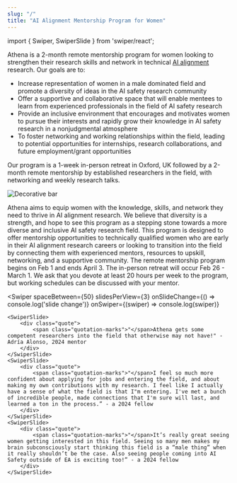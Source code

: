 ```yaml
---
slug: "/"
title: "AI Alignment Mentorship Program for Women"
---
```

import { Swiper, SwiperSlide } from 'swiper/react';


Athena is a 2-month remote mentorship program for women looking to strengthen their research skills and network in technical [AI alignment](https://en.wikipedia.org/wiki/AI_alignment) research. Our goals are to:

- Increase representation of women in a male dominated field and promote a diversity of ideas in the AI safety research community
- Offer a supportive and collaborative space that will enable mentees to learn from experienced professionals in the field of AI safety research
- Provide an inclusive environment that encourages and motivates women to pursue their interests and rapidly grow their knowledge in AI safety research in a nonjudgmental atmosphere
- To foster networking and working relationships within the field, leading to potential opportunities for internships, research collaborations, and future employment/grant opportunities

Our program is a 1-week in-person retreat in Oxford, UK followed by a 2-month remote mentorship by established researchers in the field, with networking and weekly research talks.

<img src="/images/bar.svg" alt="Decorative bar" class="bar bar-inverse">

Athena aims to equip women with the knowledge, skills, and network they need to thrive in AI alignment research. We believe that diversity is a strength, and hope to see this program as a stepping stone towards a more diverse and inclusive AI safety research field.
This program is designed to offer mentorship opportunities to technically qualified women who are early in their AI alignment research careers or looking to transition into the field by connecting them with experienced mentors, resources to upskill, networking, and a supportive community.
The remote mentorship program begins on Feb 1 and ends April 3. The in-person retreat will occur Feb 26 - March 1. We ask that you devote at least 20 hours per week to the program, but working schedules can be discussed with your mentor.

<Swiper
    spaceBetween={50}
    slidesPerView={3}
    onSlideChange={() => console.log('slide change')}
    onSwiper={(swiper) => console.log(swiper)}
>
    <SwiperSlide>
        <div class="quote">
            <span class="quotation-marks">"</span>Athena gets some competent researchers into the field that otherwise may not have!" - Adría Alonso, 2024 mentor
        </div>
    </SwiperSlide>
    <SwiperSlide>
        <div class="quote">
            <span class="quotation-marks">"</span>I feel so much more confident about applying for jobs and entering the field, and about making my own contributions with my research. I feel like I actually have a sense of what the field is that I"m entering. I've met a bunch of incredible people, made connections that I'm sure will last, and learned a ton in the process.” - a 2024 fellow
        </div>
    </SwiperSlide>
    <SwiperSlide>
        <div class="quote">
            <span class="quotation-marks">"</span>It’s really great seeing women getting interested in this field. Seeing so many men makes my brain subconsciously start thinking this field is a “male thing” when it really shouldn’t be the case. Also seeing people coming into AI Safety outside of EA is exciting too!” - a 2024 fellow
        </div>
    </SwiperSlide>
</Swiper>





